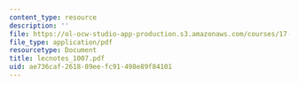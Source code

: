 ```yaml
---
content_type: resource
description: ''
file: https://ol-ocw-studio-app-production.s3.amazonaws.com/courses/17-874-quantitative-research-methods-multivariate-spring-2004/ae736caf261889eefc91498e89f84101_lecnotes_1007.pdf
file_type: application/pdf
resourcetype: Document
title: lecnotes_1007.pdf
uid: ae736caf-2618-89ee-fc91-498e89f84101
---
```

